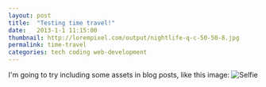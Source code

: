 ```yaml
---
layout: post
title:  "Testing time travel!"
date:   2013-1-1 11:15:00
thumbnail: http://lorempixel.com/output/nightlife-q-c-50-50-8.jpg
permalink: time-travel
categories: tech coding web-development
---
```


I'm going to try including some assets in blog posts, like this image:
![Selfie](D:\Web\frow-mikepeiman\images\mike-1x1.jpg)
